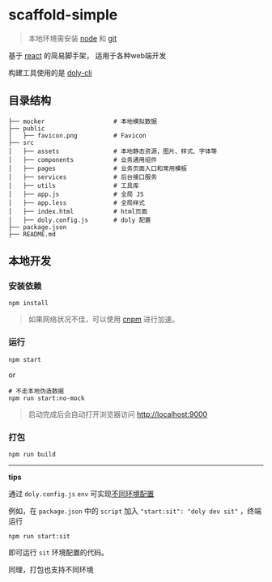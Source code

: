# scaffold-simple

> 本地环境需安装 [node](http://nodejs.org/) 和 [git](https://git-scm.com/)

基于 [react](https://facebook.github.io/react/) 的简易脚手架， 适用于各种web端开发

构建工具使用的是 [doly-cli](https://www.npmjs.com/package/doly-cli) 

## 目录结构

```
├── mocker                   # 本地模拟数据
├── public
│   ├── favicon.png          # Favicon
├── src
│   ├── assets               # 本地静态资源，图片、样式、字体等
│   ├── components           # 业务通用组件
│   ├── pages                # 业务页面入口和常用模板
│   ├── services             # 后台接口服务
│   ├── utils                # 工具库
│   ├── app.js               # 全局 JS
│   ├── app.less             # 全局样式
│   ├── index.html           # html页面
│   ├── doly.config.js       # doly 配置
├── package.json
├── README.md

```

## 本地开发

### 安装依赖

```shell
npm install 
```

> 如果网络状况不佳，可以使用 [cnpm](https://cnpmjs.org/) 进行加速。

### 运行

```shell
npm start
```

or 

```shell
# 不走本地伪造数据
npm run start:no-mock
```

> 启动完成后会自动打开浏览器访问 [http://localhost:9000](http://localhost:9000)

### 打包

```shell
npm run build
```

---

**tips** 

通过 `doly.config.js` `env` 可实现[不同环境配置](https://www.npmjs.com/package/doly-cli#%E4%B8%8D%E5%90%8C%E7%8E%AF%E5%A2%83%E9%85%8D%E7%BD%AE)

例如，在 `package.json` 中的 `script` 加入 `"start:sit": "doly dev sit"` ，终端运行

```shell
npm run start:sit
```

即可运行 `sit` 环境配置的代码。

同理，打包也支持不同环境


